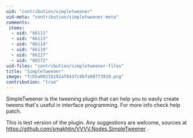 ```yaml
---
uid: "contribution/simpletweener"
uid-meta: "contribution/simpletweener-meta"
comments: 
 items: 
  - uid: "66111"
  - uid: "66113"
  - uid: "66114"
  - uid: "66119"
  - uid: "66227"
  - uid: "66572"
uid-files: "contribution/simpletweener-files"
title: "SimpleTweener"
image: "fcb5a0021b192af0437c8bfa90773918.png"
contribution: "true"
---
```


SimpleTweener is the tweening plugin that can help you to easily create tweens that's useful in interface programming. For more info check help patch.

This is test version of the plugin. Any suggestions are welcome, sources at https://github.com/smakhtin/VVVV.Nodes.SimpleTweener .
